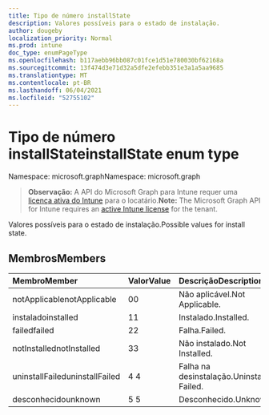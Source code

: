 ```yaml
---
title: Tipo de número installState
description: Valores possíveis para o estado de instalação.
author: dougeby
localization_priority: Normal
ms.prod: intune
doc_type: enumPageType
ms.openlocfilehash: b117aebb96bb087c01fce1d51e780030bf62168a
ms.sourcegitcommit: 13f474d3e71d32a5dfe2efebb351e3a1a5aa9685
ms.translationtype: MT
ms.contentlocale: pt-BR
ms.lasthandoff: 06/04/2021
ms.locfileid: "52755102"
---
```

# <a name="installstate-enum-type"></a><span data-ttu-id="9935b-103">Tipo de número installState</span><span class="sxs-lookup"><span data-stu-id="9935b-103">installState enum type</span></span>

<span data-ttu-id="9935b-104">Namespace: microsoft.graph</span><span class="sxs-lookup"><span data-stu-id="9935b-104">Namespace: microsoft.graph</span></span>

> <span data-ttu-id="9935b-105">**Observação:** A API do Microsoft Graph para Intune requer uma [licença ativa do Intune](https://go.microsoft.com/fwlink/?linkid=839381) para o locatário.</span><span class="sxs-lookup"><span data-stu-id="9935b-105">**Note:** The Microsoft Graph API for Intune requires an [active Intune license](https://go.microsoft.com/fwlink/?linkid=839381) for the tenant.</span></span>

<span data-ttu-id="9935b-106">Valores possíveis para o estado de instalação.</span><span class="sxs-lookup"><span data-stu-id="9935b-106">Possible values for install state.</span></span>

## <a name="members"></a><span data-ttu-id="9935b-107">Membros</span><span class="sxs-lookup"><span data-stu-id="9935b-107">Members</span></span>
|<span data-ttu-id="9935b-108">Membro</span><span class="sxs-lookup"><span data-stu-id="9935b-108">Member</span></span>|<span data-ttu-id="9935b-109">Valor</span><span class="sxs-lookup"><span data-stu-id="9935b-109">Value</span></span>|<span data-ttu-id="9935b-110">Descrição</span><span class="sxs-lookup"><span data-stu-id="9935b-110">Description</span></span>|
|:---|:---|:---|
|<span data-ttu-id="9935b-111">notApplicable</span><span class="sxs-lookup"><span data-stu-id="9935b-111">notApplicable</span></span>|<span data-ttu-id="9935b-112">0</span><span class="sxs-lookup"><span data-stu-id="9935b-112">0</span></span>|<span data-ttu-id="9935b-113">Não aplicável.</span><span class="sxs-lookup"><span data-stu-id="9935b-113">Not Applicable.</span></span>|
|<span data-ttu-id="9935b-114">instalado</span><span class="sxs-lookup"><span data-stu-id="9935b-114">installed</span></span>|<span data-ttu-id="9935b-115">1</span><span class="sxs-lookup"><span data-stu-id="9935b-115">1</span></span>|<span data-ttu-id="9935b-116">Instalado.</span><span class="sxs-lookup"><span data-stu-id="9935b-116">Installed.</span></span>|
|<span data-ttu-id="9935b-117">failed</span><span class="sxs-lookup"><span data-stu-id="9935b-117">failed</span></span>|<span data-ttu-id="9935b-118">2</span><span class="sxs-lookup"><span data-stu-id="9935b-118">2</span></span>|<span data-ttu-id="9935b-119">Falha.</span><span class="sxs-lookup"><span data-stu-id="9935b-119">Failed.</span></span>|
|<span data-ttu-id="9935b-120">notInstalled</span><span class="sxs-lookup"><span data-stu-id="9935b-120">notInstalled</span></span>|<span data-ttu-id="9935b-121">3</span><span class="sxs-lookup"><span data-stu-id="9935b-121">3</span></span>|<span data-ttu-id="9935b-122">Não instalado.</span><span class="sxs-lookup"><span data-stu-id="9935b-122">Not Installed.</span></span>|
|<span data-ttu-id="9935b-123">uninstallFailed</span><span class="sxs-lookup"><span data-stu-id="9935b-123">uninstallFailed</span></span>|<span data-ttu-id="9935b-124">4 </span><span class="sxs-lookup"><span data-stu-id="9935b-124">4</span></span>|<span data-ttu-id="9935b-125">Falha na desinstalação.</span><span class="sxs-lookup"><span data-stu-id="9935b-125">Uninstall Failed.</span></span>|
|<span data-ttu-id="9935b-126">desconhecido</span><span class="sxs-lookup"><span data-stu-id="9935b-126">unknown</span></span>|<span data-ttu-id="9935b-127">5 </span><span class="sxs-lookup"><span data-stu-id="9935b-127">5</span></span>|<span data-ttu-id="9935b-128">Desconhecido.</span><span class="sxs-lookup"><span data-stu-id="9935b-128">Unknown.</span></span>|




